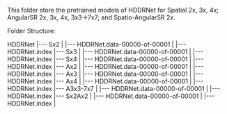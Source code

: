 This folder store the pretrained models of HDDRNet for Spatial 2x, 3x, 4x; AngularSR 2x, 3x, 4x, 3x3->7x7; and Spatio-AngularSR 2x.

Folder Structure:

HDDRNet
   |--- Sx2
   |     |--- HDDRNet.data-00000-of-00001
   |     |--- HDDRNet.index
   |--- Sx3
   |     |--- HDDRNet.data-00000-of-00001
   |     |--- HDDRNet.index
   |--- Sx4
   |     |--- HDDRNet.data-00000-of-00001
   |     |--- HDDRNet.index
   |--- Ax2
   |     |--- HDDRNet.data-00000-of-00001
   |     |--- HDDRNet.index
   |--- Ax3
   |     |--- HDDRNet.data-00000-of-00001
   |     |--- HDDRNet.index
   |--- Ax4
   |     |--- HDDRNet.data-00000-of-00001
   |     |--- HDDRNet.index
   |--- A3x3-7x7
   |     |--- HDDRNet.data-00000-of-00001
   |     |--- HDDRNet.index
   |--- Sx2Ax2
   |     |--- HDDRNet.data-00000-of-00001
   |     |--- HDDRNet.index
   |